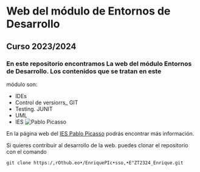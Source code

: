 # Web del módulo de Entornos de Desarrollo
## Curso 2023/2024
### En este repositorio encontramos La web del módulo Entornos de Desarrollo. Los contenidos que se tratan en este
módulo son:
* IDEs
* Control de versiorrs_ GIT
* Testing. JUNIT
* UML
* IES
![Pablo Picasso](https://fpiespablopicasso.es/wp-content/uploads/2022/03/LOGOTIPO-IES-PABLO-PICASSO-texto-morado.png)

En la página web del [IES Pablo Picasso](https://fpiespablopicasso.es) podrás encontrar más información.

Si quieres contribuir al desarrollo de la web. puedes clonar el repositorio con el comando
```
git clone https:/,rOthub.eo•/EnriquePIc•sso,•E"ZT2324_Enrique.git
```

